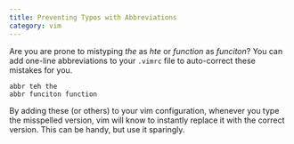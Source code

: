 ```yaml
---
title: Preventing Typos with Abbreviations
category: vim
---
```


Are you are prone to mistyping *the* as *hte* or *function* as *funciton*?
You can add one-line abbreviations to your `.vimrc` file to auto-correct
these mistakes for you.

```
abbr teh the
abbr funciton function
```

By adding these (or others) to your vim configuration, whenever you type
the misspelled version, vim will know to instantly replace it with the
correct version. This can be handy, but use it sparingly.
